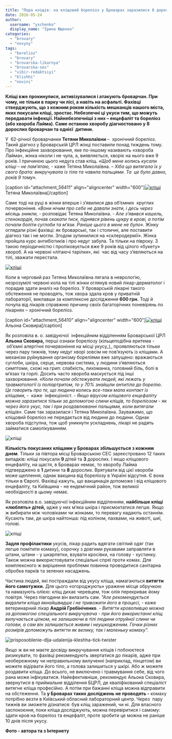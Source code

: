 ```yaml
---
title: "Пора кліщів: на кліщовий бореліоз у Броварах заразилися 8 дорослих та одна дитина"
date: 2016-05-24
author: 
  username: "yschenko"
  display_name: "Ірина Ющенко"
categories: 
  - "brovary"
  - "novyny"
tags: 
  - "borelioz"
  - "brovary"
  - "brovarska-likarnya"
  - "brovarska-ses"
  - "vibir-redaktsiyi"
  - "klishhi"
  - "novini"
---
```


**Кліщі вже прокинулися, активізувалися і атакують броварчан. При чому, не тільки в парку чи лісі, а навіть на асфальті. Фахівці стверджують, що з кожним роком кількість мешканців нашого міста, яких покусали кліщі, зростає. Небезпечні ці укуси тим, що можуть передавати інфекції. Найнебезпечніші з них – енцефаліт та бореліоз (або хвороба Лайма). Саме останню хворобу діагностовано у 8 дорослих броварчан та однієї  дитини.**

У  62-річної броварчанки **Тетяни Миколаївни** –  хронічний бореліоз. Такий діагноз у Броварській ЦРЛ жінці поставили понад тиждень тому. Про інфекційне захворювання, яке по-іншому називають «хвороба Лайма», жінка ніколи і не чула, а, виявляється, хворіє на нього вже 9 років. І причиною цього недуга став кліщ. «_Щоб мене колись кусали кліщі – не пам’ятаю,_ - каже Тетяна Миколаївна. – _Хіба що витягала їх у свого брата: викручувала із тіла та чавила пальцями. Та  це було давно, років 9 тому»._

\[caption id="attachment\_56411" align="aligncenter" width="600"\][![кліщі](https://mpz.brovary.org/wp-content/uploads/2016/05/2-5.jpg)](https://mpz.brovary.org/wp-content/uploads/2016/05/2-5.jpg) Тетяна Миколаївна\[/caption\]

Саме тоді на руці в жінки вперше і з’явилися два об’ємних  круглих почервоніння. _«Вони нічим про себе не давали знати, і десь через місяць зникли,_ - розповідає Тетяна Миколаївна. - _Але з’явився кашель, стенокардія, почав скакати тиск, піднявся рівень цукру в крові, а потім почали боліти суглоби та м’язи. Раніше цього в мене не було»._ Жінку оглядали різні фахівці: як броварські, так і столичні, але поставити діагноз так і не могли. Згодом зупинилися на «склеродермії». Жінка пройшла курс антибіотиків і про недуг забула. Та тільки на півроку. З такою періодичністю і проліковується вже 9 років від цілого «букету» хвороб. А на червоні «літаючі тарілки», які  час від часу з’являються на тілі, зважати перестала.

[![кліщі](https://mpz.brovary.org/wp-content/uploads/2016/05/3-4.jpg)](https://mpz.brovary.org/wp-content/uploads/2016/05/3-4.jpg)

Коли в черговий раз Тетяна Миколаївна лягала в неврологію, незрозумілі червоні кола на тілі жінки оглянув новий лікар-дерматолог і порадив здати аналіз на бореліоз. У броварській лікарні такого обстеження не проводять, тож хвора здала кров у приватній лабораторії, виклавши за комплексне дослідження **600 грн.** Тоді й почула від лікарів справжню причину своїх багаторічних поневірянь по лікарнях – хронічний бореліоз.

\[caption id="attachment\_56410" align="aligncenter" width="600"\][![кліщі](https://mpz.brovary.org/wp-content/uploads/2016/05/1-5.jpg)](https://mpz.brovary.org/wp-content/uploads/2016/05/1-5.jpg) Альона Сковира\[/caption\]

Як розповіла в. о. завідуючої  інфекційним відділенням Броварської ЦРЛ **Альона Сковира,** перші ознаки бореліозу (кільцеподібна еритема - об’ємні алергічні почервоніння на місці укусу_)_ проявляються тільки через пару тижнів, тому недуг хворі зовсім не пов’язують із кліщами. А механізм руйнування організму бореліями вже запущено: вражаються суглоби, шкіра, серце, нервова система, у людини з’являються симптоми, схожі на грип: слабкість, лихоманка, головний біль, болі в м’язах та горлі. Досить часто хвороба маскується під інші захворювання. _«Коли почали обстежувати людей, які лежать у травматології із поліартритом, то у 70% знайшли антитіла до борелію. Це говорить про те, що людина колись все-таки мала контакт із  кліщами, -_  каже  інфекціоніст. - _Якщо вірусом кліщового енцефаліту можна заразитися тільки за допомогою слини кліщів, то бореліозом - як через його укус, так і при роздавлюванні пальцями, коли витягали кліщів»._ Саме так заразилася і Тетяна Миколаївна. Зауважимо, що кліщовий бореліоз не передається від людини до людини. Однак хвороба підступна, тож щоб уникнути ускладнень, лікарі не радять займатися самолікуванням.

![кліщі](https://mpz.brovary.org/wp-content/uploads/2016/05/5-5.jpg)

**Кількість покусаних кліщами у Броварах збільшується** **з кожним днем**. Тільки за півтора місці Броварською СЕС зареєстровано 12 таких випадків: кліщі покусали **9** дітей та **3** дорослих. І якщо кліщового енцефаліту, на щастя, в Броварах немає, то хворобу Лайма підтверджено в **1** дитини та **8** дорослих. Врятувати від цієї хвороби може щеплення, однак вакцина від бореліозу в Україні відсутня. Є вона тільки в Європі. Фахівці кажуть, що вакцинація допоможе і від кліщового енцефаліту, та Київщина - не ендемічний район, тож великої необхідності в цьому немає.

Як розповіла в.о. завідуючої інфекційним відділенням, **найбільше кліщі «люблять» дітей,** адже у них м’яка шкіра і присмоктатися легше. Якщо ж вибирати між чоловіками чи жінками, то перевагу надають останнім. Кусають там, де шкіра найтонша: під коліном, пахвами, на животі, шиї, голові.

![кліщі](https://mpz.brovary.org/wp-content/uploads/2016/05/8-5.jpg)

**Задля профілактики** укусів, лікар радить вдягати світлий одяг (так легше помітити комаху), сорочку з довгими рукавами заправляти в штани, штани - у шкарпетки, взувати кросівки, на голову - хустинку. Також можна використовувати спеціальні спреї проти комах. Для комплексного ж вирішення проблеми повинна проводитися санітарна обробка парків та зелених насаджень.

Частина людей, які постраждали від укусу кліща, намагаються **витягти його самотужки.** Для цього «огороджують» уражене місце обручкою та намазують олією: кліщ дихає черевцем, тож олія перекриває йому повітря. Через півгодини він вилазить сам. _"Але рекомендується видалити кліща якнайшвидше і не тривожити його в процесі,_ - каже ветеринарний лікар **Андрій Гребініченко**. - _Витягти кровопивцю можна за допомогою спеціального викручувача - при його використанні кліщ вилучається цілком, не залишаючи в тілі людини отруйної слини чи голови, а сам він залишається живим і неушкодженим. Гачки різних розмірів допоможуть витягти як велику, так і маленьку комаху"._

![prisposoblenie-dlja-udalenija-kleshha-tick-twister](https://mpz.brovary.org/wp-content/uploads/2016/05/prisposoblenie-dlja-udalenija-kleshha-tick-twister.jpg)

Якщо ж ви не маєте досвіду викручування кліщів і побоюєтеся ризикувати, то фахівці рекомендують звертатися до лікарів, адже при необережному чи неправильному вилученні (наприклад, пінцетом) ви можете відірвати його тіло, а голова залишиться у шкірі. Або ж можете роздавити кліща. До всього, не виключено і травмування себе, від чого рана може інфікуватися. Найефективніше, рекомендує Альона Сковира, звернутися в приймальне відділення БЦРЛ, де кваліфікований спеціаліст витягне кліща професійно. А потім при бажанні кліща можна відправити на обстеження. Та **у Броварах таких досліджень не проводять -** комаху потрібно везти в Київський обласний лабораторний центр. Через  пару тижнів ви зможете дізнатися: був кліщ заражений, чи ні. Для власного заспокоєння, поки кліща досліджують, можна перевіритися і самому: здати кров на бореліоз та енцефаліт, проте зробити це можна не раніше 10 днів після укусу.

**Фото - автора та з Інтернету**
